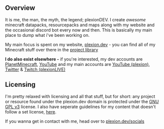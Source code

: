 ## Overview

It is me, the man, the myth, the legend; plexionDEV. I create *awesome* minecraft datapacks, resourcepacks and maps along with my website and the occasional discord bot every now and then. This is basically my main place to dump what i've been working on.

My main focus is spent on my website, [plexion.dev](https://plexion.dev) - you can find all of my Minecraft stuff over there in the [project library](https://plexion.dev/library)

**I do also exist elsewhere -**
 if you're interested, my dev accounts are [PlanetMinecraft](https://planetminecraft.com/member/plexiondev), [YouTube](https://tinyurl.com/plexiondev) and my main accounts are [YouTube (plexion)](https://youtube.com/plexion), [Twitter](https://twitter.com/plexionlive) & [Twitch (plexionLIVE)](https://twitch.tv/plexionLIVE)

## Licensing

I'm pretty relaxed with licensing and all that stuff, but for short: any project or resource found under the plexion.dev domain is protected under the [GNU GPL v3](https://github.com/plexiondev/plexiondev.github.io/blob/master/LICENSE) license. I also have seperate guidelines for my content that doesn't follow a set license, [here](https://plexion.dev/terms).

If you wanna get in contact with me, head over to [plexion.dev/socials](https://plexion.dev/socials)
